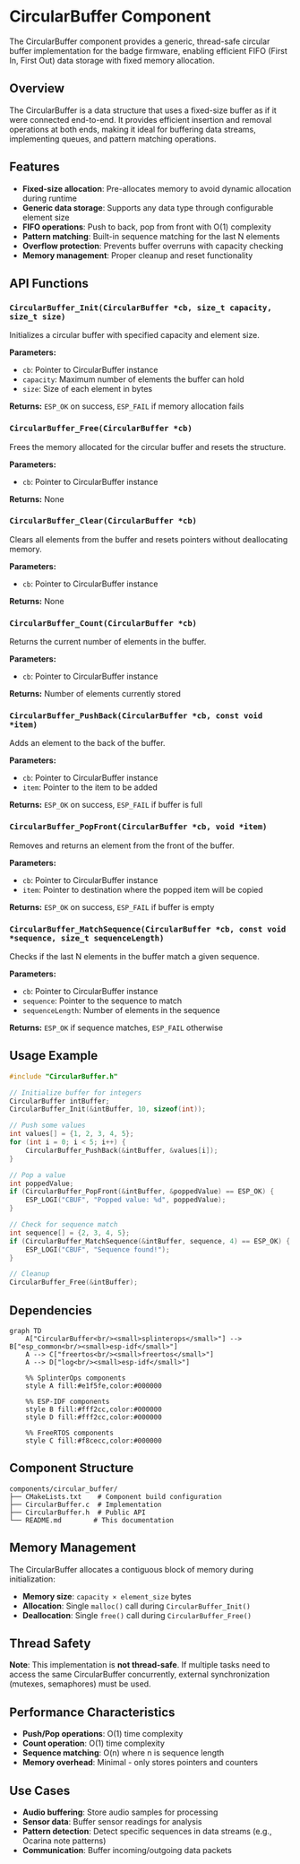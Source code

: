 # CircularBuffer Component

The CircularBuffer component provides a generic, thread-safe circular buffer implementation for the badge firmware, enabling efficient FIFO (First In, First Out) data storage with fixed memory allocation.

## Overview

The CircularBuffer is a data structure that uses a fixed-size buffer as if it were connected end-to-end. It provides efficient insertion and removal operations at both ends, making it ideal for buffering data streams, implementing queues, and pattern matching operations.

## Features

- **Fixed-size allocation**: Pre-allocates memory to avoid dynamic allocation during runtime
- **Generic data storage**: Supports any data type through configurable element size
- **FIFO operations**: Push to back, pop from front with O(1) complexity
- **Pattern matching**: Built-in sequence matching for the last N elements
- **Overflow protection**: Prevents buffer overruns with capacity checking
- **Memory management**: Proper cleanup and reset functionality

## API Functions

### `CircularBuffer_Init(CircularBuffer *cb, size_t capacity, size_t size)`
Initializes a circular buffer with specified capacity and element size.

**Parameters:**
- `cb`: Pointer to CircularBuffer instance
- `capacity`: Maximum number of elements the buffer can hold
- `size`: Size of each element in bytes

**Returns:** `ESP_OK` on success, `ESP_FAIL` if memory allocation fails

### `CircularBuffer_Free(CircularBuffer *cb)`
Frees the memory allocated for the circular buffer and resets the structure.

**Parameters:**
- `cb`: Pointer to CircularBuffer instance

**Returns:** None

### `CircularBuffer_Clear(CircularBuffer *cb)`
Clears all elements from the buffer and resets pointers without deallocating memory.

**Parameters:**
- `cb`: Pointer to CircularBuffer instance

**Returns:** None

### `CircularBuffer_Count(CircularBuffer *cb)`
Returns the current number of elements in the buffer.

**Parameters:**
- `cb`: Pointer to CircularBuffer instance

**Returns:** Number of elements currently stored

### `CircularBuffer_PushBack(CircularBuffer *cb, const void *item)`
Adds an element to the back of the buffer.

**Parameters:**
- `cb`: Pointer to CircularBuffer instance
- `item`: Pointer to the item to be added

**Returns:** `ESP_OK` on success, `ESP_FAIL` if buffer is full

### `CircularBuffer_PopFront(CircularBuffer *cb, void *item)`
Removes and returns an element from the front of the buffer.

**Parameters:**
- `cb`: Pointer to CircularBuffer instance
- `item`: Pointer to destination where the popped item will be copied

**Returns:** `ESP_OK` on success, `ESP_FAIL` if buffer is empty

### `CircularBuffer_MatchSequence(CircularBuffer *cb, const void *sequence, size_t sequenceLength)`
Checks if the last N elements in the buffer match a given sequence.

**Parameters:**
- `cb`: Pointer to CircularBuffer instance
- `sequence`: Pointer to the sequence to match
- `sequenceLength`: Number of elements in the sequence

**Returns:** `ESP_OK` if sequence matches, `ESP_FAIL` otherwise

## Usage Example

```c
#include "CircularBuffer.h"

// Initialize buffer for integers
CircularBuffer intBuffer;
CircularBuffer_Init(&intBuffer, 10, sizeof(int));

// Push some values
int values[] = {1, 2, 3, 4, 5};
for (int i = 0; i < 5; i++) {
    CircularBuffer_PushBack(&intBuffer, &values[i]);
}

// Pop a value
int poppedValue;
if (CircularBuffer_PopFront(&intBuffer, &poppedValue) == ESP_OK) {
    ESP_LOGI("CBUF", "Popped value: %d", poppedValue);
}

// Check for sequence match
int sequence[] = {2, 3, 4, 5};
if (CircularBuffer_MatchSequence(&intBuffer, sequence, 4) == ESP_OK) {
    ESP_LOGI("CBUF", "Sequence found!");
}

// Cleanup
CircularBuffer_Free(&intBuffer);
```

## Dependencies

```mermaid
graph TD
    A["CircularBuffer<br/><small>splinterops</small>"] --> B["esp_common<br/><small>esp-idf</small>"]
    A --> C["freertos<br/><small>freertos</small>"]
    A --> D["log<br/><small>esp-idf</small>"]
    
    %% SplinterOps components
    style A fill:#e1f5fe,color:#000000
    
    %% ESP-IDF components
    style B fill:#fff2cc,color:#000000
    style D fill:#fff2cc,color:#000000
    
    %% FreeRTOS components
    style C fill:#f8cecc,color:#000000
```

## Component Structure

```
components/circular_buffer/
├── CMakeLists.txt    # Component build configuration
├── CircularBuffer.c  # Implementation
├── CircularBuffer.h  # Public API
└── README.md        # This documentation
```

## Memory Management

The CircularBuffer allocates a contiguous block of memory during initialization:
- **Memory size**: `capacity × element_size` bytes
- **Allocation**: Single `malloc()` call during `CircularBuffer_Init()`
- **Deallocation**: Single `free()` call during `CircularBuffer_Free()`

## Thread Safety

**Note**: This implementation is **not thread-safe**. If multiple tasks need to access the same CircularBuffer concurrently, external synchronization (mutexes, semaphores) must be used.

## Performance Characteristics

- **Push/Pop operations**: O(1) time complexity
- **Count operation**: O(1) time complexity
- **Sequence matching**: O(n) where n is sequence length
- **Memory overhead**: Minimal - only stores pointers and counters

## Use Cases

- **Audio buffering**: Store audio samples for processing
- **Sensor data**: Buffer sensor readings for analysis
- **Pattern detection**: Detect specific sequences in data streams (e.g., Ocarina note patterns)
- **Communication**: Buffer incoming/outgoing data packets
